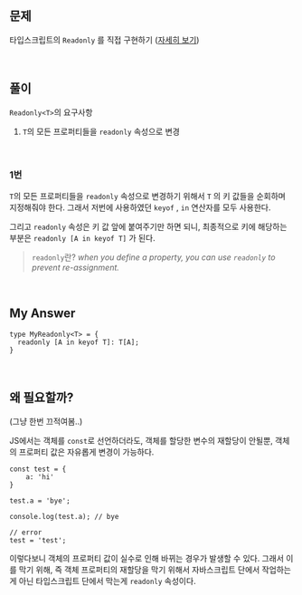 ## 문제

타입스크립트의 `Readonly` 를 직접 구현하기 ([자세히 보기](https://github.com/type-challenges/type-challenges/blob/main/questions/00007-easy-readonly/README.md))

<br>

## 풀이

`Readonly<T>`의 요구사항

1. `T`의 모든 프로퍼티들을 `readonly` 속성으로 변경

<br>

### 1번

`T`의 모든 프로퍼티들을 `readonly` 속성으로 변경하기 위해서 `T` 의 키 값들을 순회하며 지정해줘야 한다. 그래서 저번에 사용하였던 `keyof` , `in` 연산자를 모두 사용한다.

그리고 `readonly` 속성은 키 값 앞에 붙여주기만 하면 되니, 최종적으로 키에 해당하는 부분은 `readonly [A in keyof T]` 가 된다.

> `readonly`란? *when you define a property, you can use `readonly` to prevent re-assignment.*

<br>

## My Answer

```tsx
type MyReadonly<T> = {
  readonly [A in keyof T]: T[A];
}
```

<br>

## 왜 필요할까?

(그냥 한번 끄적여봄..)

JS에서는 객체를 `const`로 선언하더라도, 객체를 할당한 변수의 재할당이 안될뿐, 객체의 프로퍼티 값은 자유롭게 변경이 가능하다.

```tsx
const test = {
	a: 'hi'
}

test.a = 'bye';

console.log(test.a); // bye

// error
test = 'test';
```

이렇다보니 객체의 프로퍼티 값이 실수로 인해 바뀌는 경우가 발생할 수 있다. 그래서 이를 막기 위해, 즉 객체 프로퍼티의 재할당을 막기 위해서 자바스크립트 단에서 작업하는게 아닌 타입스크립트 단에서 막는게 `readonly` 속성이다.